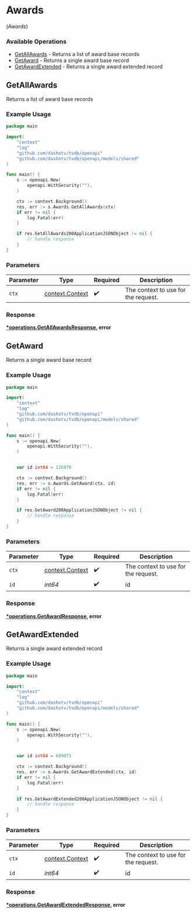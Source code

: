 # Awards
(*Awards*)

### Available Operations

* [GetAllAwards](#getallawards) - Returns a list of award base records
* [GetAward](#getaward) - Returns a single award base record
* [GetAwardExtended](#getawardextended) - Returns a single award extended record

## GetAllAwards

Returns a list of award base records

### Example Usage

```go
package main

import(
	"context"
	"log"
	"github.com/dashotv/tvdb/openapi"
	"github.com/dashotv/tvdb/openapi/models/shared"
)

func main() {
    s := openapi.New(
        openapi.WithSecurity(""),
    )

    ctx := context.Background()
    res, err := s.Awards.GetAllAwards(ctx)
    if err != nil {
        log.Fatal(err)
    }

    if res.GetAllAwards200ApplicationJSONObject != nil {
        // handle response
    }
}
```

### Parameters

| Parameter                                             | Type                                                  | Required                                              | Description                                           |
| ----------------------------------------------------- | ----------------------------------------------------- | ----------------------------------------------------- | ----------------------------------------------------- |
| `ctx`                                                 | [context.Context](https://pkg.go.dev/context#Context) | :heavy_check_mark:                                    | The context to use for the request.                   |


### Response

**[*operations.GetAllAwardsResponse](../../models/operations/getallawardsresponse.md), error**


## GetAward

Returns a single award base record

### Example Usage

```go
package main

import(
	"context"
	"log"
	"github.com/dashotv/tvdb/openapi"
	"github.com/dashotv/tvdb/openapi/models/shared"
)

func main() {
    s := openapi.New(
        openapi.WithSecurity(""),
    )


    var id int64 = 126870

    ctx := context.Background()
    res, err := s.Awards.GetAward(ctx, id)
    if err != nil {
        log.Fatal(err)
    }

    if res.GetAward200ApplicationJSONObject != nil {
        // handle response
    }
}
```

### Parameters

| Parameter                                             | Type                                                  | Required                                              | Description                                           |
| ----------------------------------------------------- | ----------------------------------------------------- | ----------------------------------------------------- | ----------------------------------------------------- |
| `ctx`                                                 | [context.Context](https://pkg.go.dev/context#Context) | :heavy_check_mark:                                    | The context to use for the request.                   |
| `id`                                                  | *int64*                                               | :heavy_check_mark:                                    | id                                                    |


### Response

**[*operations.GetAwardResponse](../../models/operations/getawardresponse.md), error**


## GetAwardExtended

Returns a single award extended record

### Example Usage

```go
package main

import(
	"context"
	"log"
	"github.com/dashotv/tvdb/openapi"
	"github.com/dashotv/tvdb/openapi/models/shared"
)

func main() {
    s := openapi.New(
        openapi.WithSecurity(""),
    )


    var id int64 = 609071

    ctx := context.Background()
    res, err := s.Awards.GetAwardExtended(ctx, id)
    if err != nil {
        log.Fatal(err)
    }

    if res.GetAwardExtended200ApplicationJSONObject != nil {
        // handle response
    }
}
```

### Parameters

| Parameter                                             | Type                                                  | Required                                              | Description                                           |
| ----------------------------------------------------- | ----------------------------------------------------- | ----------------------------------------------------- | ----------------------------------------------------- |
| `ctx`                                                 | [context.Context](https://pkg.go.dev/context#Context) | :heavy_check_mark:                                    | The context to use for the request.                   |
| `id`                                                  | *int64*                                               | :heavy_check_mark:                                    | id                                                    |


### Response

**[*operations.GetAwardExtendedResponse](../../models/operations/getawardextendedresponse.md), error**


